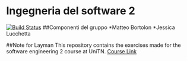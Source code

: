 # Ingegneria del software 2
[![Build Status](https://travis-ci.org/jessical97/Ingegneria-del-software-2.svg?branch=master)](https://travis-ci.org/jessical97/Ingegneria-del-software-2)
##Componenti del gruppo
*Matteo Bortolon
*Jessica Lucchetta

##Note for Layman
This repository contains the exercises made for the software engineering 2 course at UniTN. [Course Link](https://github.com/ict4g/ase2017)
